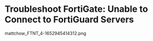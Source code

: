 # Troubleshoot FortiGate: Unable to Connect to FortiGuard Servers

mattchow_FTNT_4-1652945414312.png

